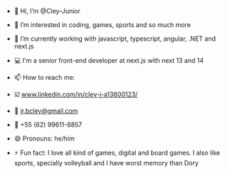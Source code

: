- 👋 Hi, I’m @Cley-Junior
- 👀 I’m interested in coding, games, sports and so much more
- 🌱 I’m currently working with javascript, typescript, angular, .NET and next.js
- 💻 I'm a senior front-end developer at next.js with next 13 and 14

- 📫 How to reach me:
- ☑️ www.linkedin.com/in/cley-j-a13600123/
- 📧 jr.bcley@gmail.com
- 📱 +55 (62) 99611-8857

- 😄 Pronouns: he/him
- ⚡ Fun fact: I love all kind of games, digital and board games. I also like sports, specially volleyball and I have worst memory than Dory

<!---
Cley-Junior/Cley-Junior is a ✨ special ✨ repository because its `README.md` (this file) appears on your GitHub profile.
You can click the Preview link to take a look at your changes.
--->
